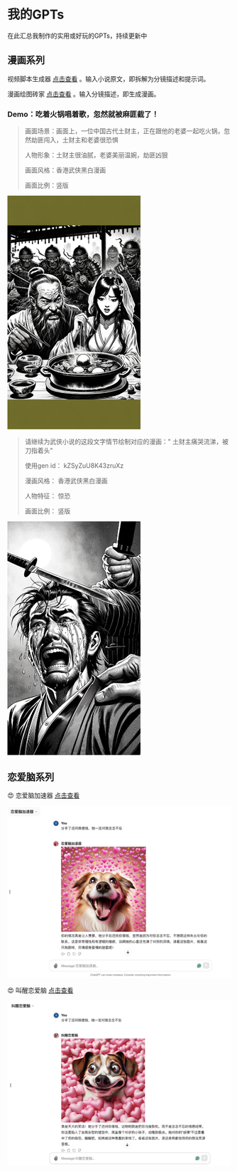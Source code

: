 # 我的GPTs
在此汇总我制作的实用或好玩的GPTs，持续更新中

## 漫画系列
视频脚本生成器 [点击查看](https://chat.openai.com/g/g-bpRMUt6Sy-shi-pin-jiao-ben-sheng-cheng-qi) 。输入小说原文，即拆解为分镜描述和提示词。

漫画绘图砖家 [点击查看](https://chat.openai.com/g/g-EBMSymbkb-man-hua-hui-tu-zhuan-jia) 。输入分镜描述，即生成漫画。

### Demo：吃着火锅唱着歌，忽然就被麻匪截了！
> 画面场景：画面上，一位中国古代土财主，正在跟他的老婆一起吃火锅，忽然劫匪闯入，土财主和老婆很恐惧
> 
> 人物形象：土财主很油腻，老婆美丽温婉，劫匪凶狠
> 
> 画面风格：香港武侠黑白漫画
> 
> 画面比例：竖版
<img src="img/吃着火锅唱着歌.webp" width="300">

> 请继续为武侠小说的这段文字情节绘制对应的漫画：" 土财主痛哭流涕，被刀指着头"
> 
> 使用gen id： kZSyZuU8K43zruXz
> 
> 漫画风格： 香港武侠黑白漫画
> 
> 人物特征： 惊恐
> 
> 画面比例： 竖版
<img src="img/忽然就被麻匪截了.webp" width="300" >

## 恋爱脑系列
😍 恋爱脑加速器 [点击查看](https://chat.openai.com/g/g-vqGAXWrjR-lian-ai-nao-jia-su-qi) 

<img src="img/恋爱脑加速器.png" width="700">

😍 叫醒恋爱脑 [点击查看](https://chat.openai.com/g/g-wTbBOnnsT-jiao-xing-lian-ai-nao) 

<img src="img/叫醒恋爱脑.png" width="700">
